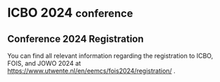 <br>
<h1> ICBO 2024 <small>conference</small></h1>

## Conference 2024 Registration 

You can find all relevant information regarding the registration to
ICBO, FOIS, and JOWO 2024 at <a href="https://www.utwente.nl/en/eemcs/fois2024/registration/" target="_blank"> https://www.utwente.nl/en/eemcs/fois2024/registration/ </a>.

